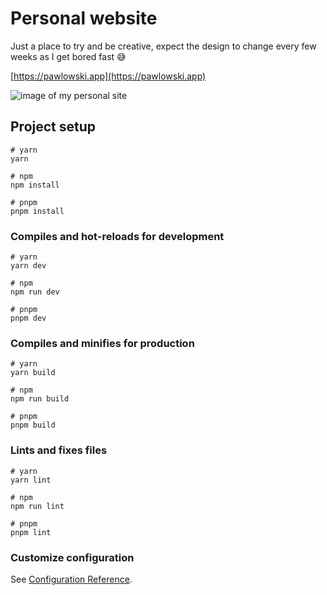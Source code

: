 # Personal website

Just a place to try and be creative, expect the design to change every few weeks as I get bored fast 😅

[https://pawlowski.app](https://pawlowski.app)

![image of my personal site](https://us-east-1.tixte.net/uploads/23423.tixte.co/1_ooo.gif)

## Project setup

```
# yarn
yarn

# npm
npm install

# pnpm
pnpm install
```

### Compiles and hot-reloads for development

```
# yarn
yarn dev

# npm
npm run dev

# pnpm
pnpm dev
```

### Compiles and minifies for production

```
# yarn
yarn build

# npm
npm run build

# pnpm
pnpm build
```

### Lints and fixes files

```
# yarn
yarn lint

# npm
npm run lint

# pnpm
pnpm lint
```

### Customize configuration

See [Configuration Reference](https://vitejs.dev/config/).
